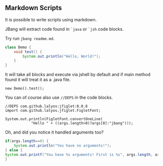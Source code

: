 ## Markdown Scripts

It is possible to write scripts using markdown.

JBang will extract code found in ``` `java ``` or ``` `jsh ``` code blocks.

Try run `jbang readme.md`.

```java
class Demo {
	void test() {
		System.out.println("Hello, World!");
	}
}
```

It will take all blocks and execute via jshell by default and if main method found it will treat it as a .java file.

```jsh
new Demo().test();
```

You can of course also use `//DEPS` in the code blocks.

```jsh
//DEPS com.github.lalyos:jfiglet:0.0.8
import com.github.lalyos.jfiglet.FigletFont;

System.out.println(FigletFont.convertOneLine(
			"Hello " + ((args.length>0)?args[0]:"jbang")));
```

Oh, and did you notice it handled arguments too?

```java
if(args.length==0) {
	System.out.println("You have no arguments!");
} else {
System.out.printf("You have %s arguments! First is %s", args.length, args[0]);
}
```
